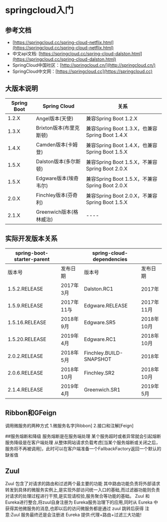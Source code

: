 # springcloud入门

## 参考文档
- [https://springcloud.cc/spring-cloud-netflix.html](https://springcloud.cc/spring-cloud-netflix.html)
- 中文api文档: [https://springcloud.cc/spring-cloud-dalston.html](https://springcloud.cc/spring-cloud-dalston.html)
- SpringCloud中国社区：[http://springcloud.cn/](http://springcloud.cn/)
- SpringCloud中文网：[https://springcloud.cc](https://springcloud.cc)

## 大版本说明

|  Spring Boot   | Spring Cloud  | 关系  |
|  ----  | ----  | ----  |
| 1.2.X  | Angel版本(天使) | 兼容Spring Boot 1.2.X  |
| 1.3.X  | Brixton版本(布里克斯顿) | 兼容Spring Boot 1.3.X，也兼容Spring Boot 1.4.X  |
| 1.4.X  | Camden版本(卡姆登) | 兼容Spring Boot 1.4.X，也兼容Spring Boot 1.5.X   |
| 1.5.X  | Dalston版本(多尔斯顿) | 兼容Spring Boot 1.5.X，不兼容Spring Boot 2.0.X   |
| 1.5.X  | Edgware版本(埃奇韦尔) | 兼容Spring Boot 1.5.X，不兼容Spring Boot 2.0.X   |
| 2.0.X  | Finchley版本(芬奇利) | 兼容Spring Boot 2.0.X，不兼容Spring Boot 1.5.X   |
| 2.1.X  | Greenwich版本(格林威治) | ----  |

## 实际开发版本关系

|  spring-boot-starter-parent   |  | spring-cloud-dependencies  |  |
|  ----  | ----  | ----  | ----  |
| 版本号  | 发布日期 | 版本号 | 发布日期 |
| 1.5.2.RELEASE  | 2017年3月 | Dalston.RC1 | 2017年 |
| 1.5.9.RELEASE  | 2017年11与 | Edgware.RELEASE | 2017年11月 |
| 1.5.16.RELEASE  | 2018年9月 | Edgware.SR5 | 2018年10月 |
| 1.5.20.RELEASE  | 2019年4月 | Edgware.RC1 | 2018年10月 |
| 2.0.2.RELEASE  | 2018年5月 | Finchley.BUILD-SNAPSHOT | 2018年 |
| 2.0.6.RELEASE  | 2018年10月 | Finchley.SR2 | 2018年10月 |
| 2.1.4.RELEASE  | 2019年4月 | Greenwich.SR1 | 2019年5月 |

## Ribbon和GFeign
调用微服务的两种方式
1.微服务名字[Ribbon]
2.接口和注解[Feign]

##服务熔断和降级
服务熔断是在服务端处理 某个服务超时或者异常就会引起熔断
服务降级是在客户端处理 从整体网站请求负载考虑[当某个服务熔断或关闭之后，服务将不再被调用]，此时可以在客户端准备一个FallbackFactory返回一个默认的缺省值

## Zuul
Zuul 包含了对请求的路由和过滤两个最主要的功能
其中路由功能负责将外部请求转发到具体的微服务实例上,是实现外部访问统一入口的基础,而过滤器功能则负责对请求的处理过程进行干预,是实现请校验,服务聚合等功能的基础。
Zuul 和 Eureka进行整合,将zuul自身注册为 Eureka服务治理下的应用,同时从 Eureka 中获得其他微服务的消息,也即以后的访问微服务都是通过 zuul 跳转后获得
注意:Zuul 服务最终还是会注册进 Eureka
提供:代理+路由+过滤三大功能!